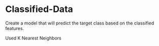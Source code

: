 # Classified-Data
Create a model that will predict the target class based on the classified features.

Used K Nearest Neighbors
